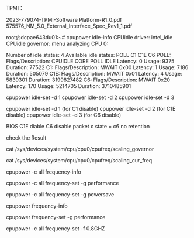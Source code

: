
TPMI：


2023-779074-TPMI-Software Platform-R1_0.pdf
575576_NM_5.0_External_Interface_Spec_Rev1_1.pdf

root@dcpae643du01:~# cpupower idle-info
CPUidle driver: intel_idle
CPUidle governor: menu
analyzing CPU 0:

Number of idle states: 4
Available idle states: POLL C1 C1E C6
POLL:
Flags/Description: CPUIDLE CORE POLL IDLE
Latency: 0
Usage: 9375
Duration: 77522
C1:
Flags/Description: MWAIT 0x00
Latency: 1
Usage: 7186
Duration: 505079
C1E:
Flags/Description: MWAIT 0x01
Latency: 4
Usage: 5839301
Duration: 3199827482
C6:
Flags/Description: MWAIT 0x20
Latency: 170
Usage: 5214705
Duration: 3710485901



cpupower idle-set -d 1
cpupower idle-set -d 2
cpupower idle-set -d 3


cpupower idle-set -d 1   (for C1 disable)
cpupower idle-set -d 2   (for C1E disable)
cpupower idle-set -d 3   (for C6 disable)


BIOS
C1E diable
C6 disable
packet c state = c6 no retention

check the Result



 
 cat /sys/devices/system/cpu/cpu0/cpufreq/scaling_governor


 cat /sys/devices/system/cpu/cpu0/cpufreq/scaling_cur_freq
 
 
 cpupower -c all frequency-info
 
 cpupower -c all frequency-set -g performance
 
 cpupower -c all frequency-set -g powersave
 
 cpupower frequency-info
 
 cpupower frequency-set -g performance
 
 
 
cpupower -c all frequency-set -f 0.8GHZ



